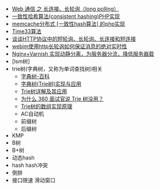 

- [Web 通信 之 长连接、长轮询（long polling）](https://www.cnblogs.com/AloneSword/p/3517463.html)
- [一致性哈希算法(consistent hashing)PHP实现](https://www.cnblogs.com/phpfans/p/4641490.html)
- [memcache分布式 [一致性hash算法] 的php实现](https://www.cnblogs.com/xiaoqian1993/p/5957597.html)
- [Time33算法](https://www.cnblogs.com/52fhy/p/5007456.html)
- [谈谈HTTP协议中的短轮询、长轮询、长连接和短连接](http://web.jobbole.com/85541/)
- [webim使用http长轮询如何保证消息的绝对实时性](http://blog.sina.com.cn/s/blog_6e51df7f0102xgpf.html)
- [Nginx+Varnish 实现动静分离，为服务器分流，降低服务器载](https://www.cnblogs.com/painsOnline/p/5166889.html)
- [lsm树]
- trie树(字典树，又称为单词查找树)相关
    - [字典树-百科](https://baike.baidu.com/item/%E5%AD%97%E5%85%B8%E6%A0%91)
    - [字典树(Trie树)实现与应用](https://www.cnblogs.com/xujian2014/p/5614724.html)
    - [Trie树详解及其应用](https://blog.csdn.net/gao1440156051/article/details/51357135)
    - [为什么 360 面试官说 Trie 树没用？](https://www.zhihu.com/question/27168319)
    - [Trie树的数组实现原理](http://blog.jqian.net/post/trie.html)
    - AC自动机
    - 前缀树
    - 后缀树
- KMP
- B树
- B+树
- 动态hash
- hash hash冲突
- 倒排
- 接口限速 滑动窗口
